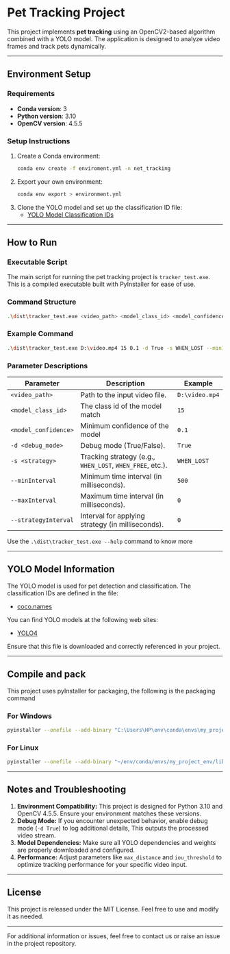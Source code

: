 # Pet Tracking Project

This project implements **pet tracking** using an OpenCV2-based algorithm combined with a YOLO model. The application is designed to analyze video frames and track pets dynamically.

---

## **Environment Setup**

### **Requirements**
- **Conda version**: 3
- **Python version**: 3.10
- **OpenCV version**: 4.5.5

### **Setup Instructions**
1. Create a Conda environment:
   ```bash
   conda env create -f enviroment.yml -n net_tracking
   ```
2. Export your own environment:
   ```bash
   conda env export > environment.yml 
   ```
3. Clone the YOLO model and set up the classification ID file:
   - [YOLO Model Classification IDs](https://github.com/substitute525/tracker_cat/blob/main/app/model/yolo/coco.names)

---

## **How to Run**

### **Executable Script**
The main script for running the pet tracking project is `tracker_test.exe`. This is a compiled executable built with PyInstaller for ease of use.

### **Command Structure**
```bash
.\dist\tracker_test.exe <video_path> <model_class_id> <model_confidence> -d <debug_mode> -s <strategy> --minInterval <min_time> --maxInterval <max_time> --strategyInterval <strategy_time>
```

### **Example Command**
```bash
.\dist\tracker_test.exe D:\video.mp4 15 0.1 -d True -s WHEN_LOST --minInterval 500 --maxInterval 0 --strategyInterval 0
```

### **Parameter Descriptions**
| Parameter             | Description                                               | Example       |
|-----------------------|-----------------------------------------------------------|---------------|
| `<video_path>`        | Path to the input video file.                             | `D:\video.mp4` |
| `<model_class_id>`    | The class id of the model match                           | `15`           |
| `<model_confidence>`  | Minimum confidence of the model                           | `0.1`          |
| `-d <debug_mode>`     | Debug mode (True/False).                                  | `True`         |
| `-s <strategy>`       | Tracking strategy (e.g., `WHEN_LOST`, `WHEN_FREE`, etc.). | `WHEN_LOST`    |
| `--minInterval`       | Minimum time interval (in milliseconds).                  | `500`          |
| `--maxInterval`       | Maximum time interval (in milliseconds).                  | `0`            |
| `--strategyInterval`  | Interval for applying strategy (in milliseconds).         | `0`            |
Use the ```.\dist\tracker_test.exe --help``` command to know more

---

## **YOLO Model Information**

The YOLO model is used for pet detection and classification. The classification IDs are defined in the file:
- [coco.names](https://github.com/substitute525/tracker_cat/blob/main/app/model/yolo/coco.names)

You can find YOLO models at the following web sites:
- [YOLO4](https://huggingface.co/homohapiens/darknet-yolov4/tree/main)

Ensure that this file is downloaded and correctly referenced in your project.

---

## Compile and pack
This project uses pyInstaller for packaging, the following is the packaging command

### For Windows
``` bash
pyinstaller --onefile --add-binary "C:\Users\HP\env\conda\envs\my_project_env\Library\bin\*.dll;." .\tests\csrt\tracker_test.py
```
### For Linux
``` bash
pyinstaller --onefile --add-binary "~/env/conda/envs/my_project_env/lib/*.so;." .\tests\csrt\tracker_test.py
```


---

## **Notes and Troubleshooting**

1. **Environment Compatibility:** This project is designed for Python 3.10 and OpenCV 4.5.5. Ensure your environment matches these versions.
2. **Debug Mode:** If you encounter unexpected behavior, enable debug mode (`-d True`) to log additional details, This outputs the processed video stream.
3. **Model Dependencies:** Make sure all YOLO dependencies and weights are properly downloaded and configured.
4. **Performance:** Adjust parameters like `max_distance` and `iou_threshold` to optimize tracking performance for your specific video input.

---

## **License**
This project is released under the MIT License. Feel free to use and modify it as needed.

---

For additional information or issues, feel free to contact us or raise an issue in the project repository.


